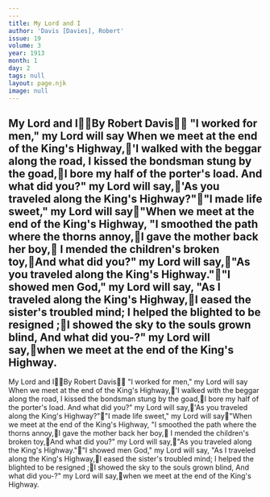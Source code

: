 ```yaml
---
---
title: My Lord and I
author: 'Davis [Davies], Robert'
issue: 19
volume: 3
year: 1913
month: 1
day: 2
tags: null
layout: page.njk
image: null
---
```

My Lord and IBy Robert Davis "I worked for men," my Lord will say When we meet at the end of the King's Highway,'I walked with the beggar along the road, I kissed the bondsman stung by the goad,I bore my half of the porter's load. And what did you?" my Lord will say,'As you traveled along the King's Highway?""I made life sweet," my Lord will say"When we meet at the end of the King's Highway, "I smoothed the path where the thorns annoy,I gave the mother back her boy, I mended the children's broken toy,And what did you?" my Lord will say,"As you traveled along the King's Highway.""I showed men God," my Lord will say, "As I traveled along the King's Highway,I eased the sister's troubled mind; I helped the blighted to be resigned ;I showed the sky to the souls grown blind, And what did you-?" my Lord will say,when we meet at the end of the King's Highway.
---
My Lord and IBy Robert Davis "I worked for men," my Lord will say When we meet at the end of the King's Highway,'I walked with the beggar along the road, I kissed the bondsman stung by the goad,I bore my half of the porter's load. And what did you?" my Lord will say,'As you traveled along the King's Highway?""I made life sweet," my Lord will say"When we meet at the end of the King's Highway, "I smoothed the path where the thorns annoy,I gave the mother back her boy, I mended the children's broken toy,And what did you?" my Lord will say,"As you traveled along the King's Highway.""I showed men God," my Lord will say, "As I traveled along the King's Highway,I eased the sister's troubled mind; I helped the blighted to be resigned ;I showed the sky to the souls grown blind, And what did you-?" my Lord will say,when we meet at the end of the King's Highway.

